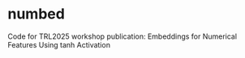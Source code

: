 # numbed
Code for TRL2025 workshop publication: Embeddings for Numerical Features Using tanh Activation


